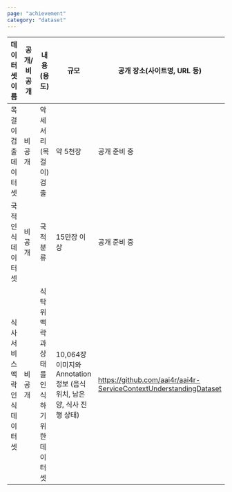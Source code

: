 ```yaml
---
page: "achievement"
category: "dataset"
---
```


| 데이터셋 이름                  | 공개/비공개 | 내용(용도)                                   | 규모                                                                   | 공개 장소(사이트명, URL 등)                                       |
| ------------------------------ | ----------- | -------------------------------------------- | ---------------------------------------------------------------------- | ----------------------------------------------------------------- |
| 목걸이 검출 데이터셋           | 비공개      | 악세서리(목걸이) 검출                        | 약 5천장                                                               | 공개 준비 중                                                      |
| 국적인식 데이터셋              | 비공개      | 국적 분류                                    | 15만장 이상                                                            | 공개 준비 중                                                      |
| 식사 서비스 맥락 인식 데이터셋 | 비공개      | 식탁 위 맥락과 상태를 인식하기 위한 데이터셋 | 10,064장 이미지와 Annotation 정보 (음식 위치, 남은 양, 식사 진행 상태) | https://github.com/aai4r/aai4r-ServiceContextUnderstandingDataset |
